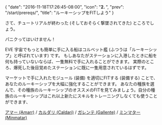 {
  "date": "2016-11-18T17:26:45-08:00",
  "icon": "<b>2. </b>",
  "prev": "/start/prereqs/",
  "title": "ルーキーシップをFITしよう"
}

さて、チュートリアルが終わった (そしておそらく撃墜されてきた) ところでしょう。

パニクってはいけません！

EVE 宇宙でもっとも簡単に手に入る船はコルベット艦 (ふつうは「ルーキーシップ」と呼ばれています) です。 もしあなたがステーションに入港したときに船を何も持っていないならば、一隻無料で手に入れることができます。 実際のところ、爆死した後目覚めたステーションに既に一隻用意されているはずです。

マーケットで手に入れたモジュール (装備) を適切にFITする (装備する) ことで、あなたのルーキーシップを大幅に強化することができます。 あなたの種族を選んで、その種族のルーキーシップのオススメのFITを見てみましょう。自分の種族のルーキーシップはこれ以上新たにスキルをトレーニングしなくても使うことができます、

[アマー (Amarr)](/rookie-fitting/amarr/) / [カルダリ (Caldari)](/rookie-fitting/caldari/) /
[ガレンテ (Gallente)](/rookie-fitting/gallente/) / [ミンマター (Minmatar)](/rookie-fitting/minmatar/)
